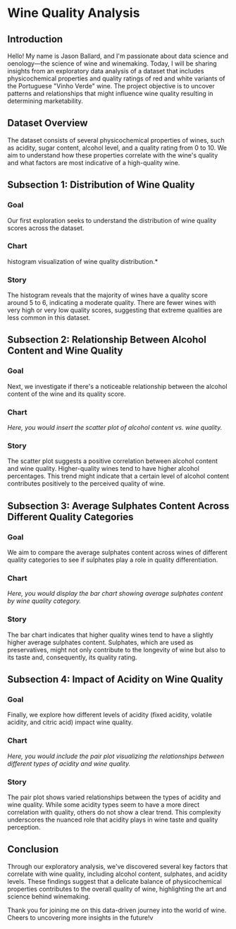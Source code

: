 # Wine Quality Analysis

## Introduction

Hello! My name is Jason Ballard, and I'm passionate about data science and oenology—the science of wine and winemaking. Today, I will be sharing insights from an exploratory data analysis of a dataset that includes physicochemical properties and quality ratings of red and white variants of the Portuguese "Vinho Verde" wine. The project objective is to uncover patterns and relationships that might influence wine quality resulting in determining marketability.

## Dataset Overview

The dataset consists of several physicochemical properties of wines, such as acidity, sugar content, alcohol level, and a quality rating from 0 to 10. We aim to understand how these properties correlate with the wine's quality and what factors are most indicative of a high-quality wine.

## Subsection 1: Distribution of Wine Quality

### Goal

Our first exploration seeks to understand the distribution of wine quality scores across the dataset.

### Chart

histogram visualization of wine quality distribution.*

### Story

The histogram reveals that the majority of wines have a quality score around 5 to 6, indicating a moderate quality. There are fewer wines with very high or very low quality scores, suggesting that extreme qualities are less common in this dataset.

## Subsection 2: Relationship Between Alcohol Content and Wine Quality

### Goal

Next, we investigate if there's a noticeable relationship between the alcohol content of the wine and its quality score.

### Chart

*Here, you would insert the scatter plot of alcohol content vs. wine quality.*

### Story

The scatter plot suggests a positive correlation between alcohol content and wine quality. Higher-quality wines tend to have higher alcohol percentages. This trend might indicate that a certain level of alcohol content contributes positively to the perceived quality of wine.

## Subsection 3: Average Sulphates Content Across Different Quality Categories

### Goal

We aim to compare the average sulphates content across wines of different quality categories to see if sulphates play a role in quality differentiation.

### Chart

*Here, you would display the bar chart showing average sulphates content by wine quality category.*

### Story

The bar chart indicates that higher quality wines tend to have a slightly higher average sulphates content. Sulphates, which are used as preservatives, might not only contribute to the longevity of wine but also to its taste and, consequently, its quality rating.

## Subsection 4: Impact of Acidity on Wine Quality

### Goal

Finally, we explore how different levels of acidity (fixed acidity, volatile acidity, and citric acid) impact wine quality.

### Chart

*Here, you would include the pair plot visualizing the relationships between different types of acidity and wine quality.*

### Story

The pair plot shows varied relationships between the types of acidity and wine quality. While some acidity types seem to have a more direct correlation with quality, others do not show a clear trend. This complexity underscores the nuanced role that acidity plays in wine taste and quality perception.

## Conclusion

Through our exploratory analysis, we've discovered several key factors that correlate with wine quality, including alcohol content, sulphates, and acidity levels. These findings suggest that a delicate balance of physicochemical properties contributes to the overall quality of wine, highlighting the art and science behind winemaking.

Thank you for joining me on this data-driven journey into the world of wine. Cheers to uncovering more insights in the future!v
